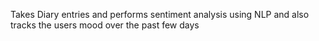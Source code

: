 Takes Diary entries and performs sentiment analysis using NLP and also tracks the users mood over the past few days
